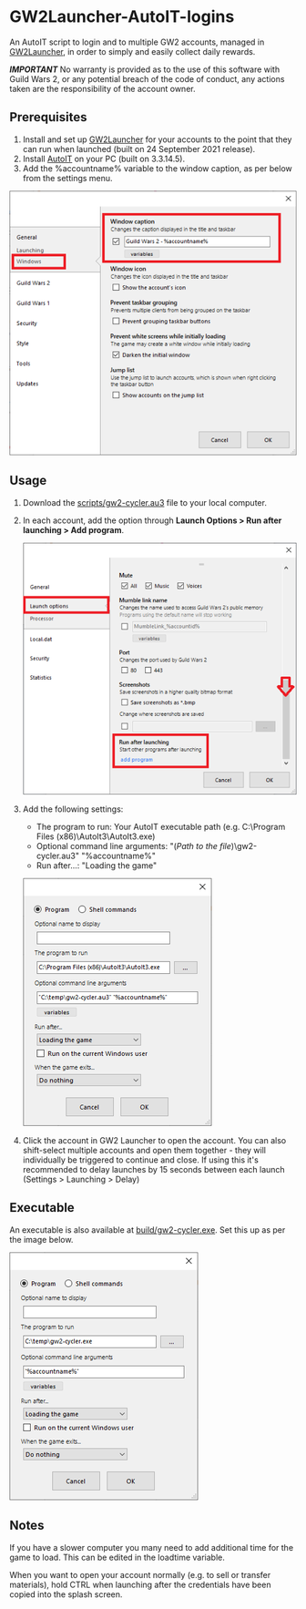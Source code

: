 # GW2Launcher-AutoIT-logins

An AutoIT script to login and to multiple GW2 accounts, managed in [GW2Launcher](https://github.com/Healix/Gw2Launcher), in order to simply and easily collect daily rewards.

***IMPORTANT*** No warranty is provided as to the use of this software with Guild Wars 2, or any potential breach of the code of conduct, any actions taken are the responsibility of the account owner.

## Prerequisites

1. Install and set up [GW2Launcher](https://github.com/Healix/Gw2Launcher) for your accounts to the point that they can run when launched (built on 24 September 2021 release).
2. Install [AutoIT](https://www.autoitscript.com/site/) on your PC (built on 3.3.14.5).
3. Add the %accountname% variable to the window caption, as per below from the settings menu.

![](web-content/image-appconfig.png)

## Usage

1. Download the [scripts/gw2-cycler.au3](scripts/gw2-cycler.au3) file to your local computer.
2. In each account, add the option through **Launch Options > Run after launching > Add program**.

   ![](web-content/image-accountconfig.png)

3. Add the following settings:
   - The program to run: Your AutoIT executable path (e.g. C:\Program Files (x86)\AutoIt3\AutoIt3.exe)
   - Optional command line arguments: "(*Path to the file*)\gw2-cycler.au3" "%accountname%"
   - Run after...: "Loading the game"

   ![](web-content/image-launchconfig.png)

4. Click the account in GW2 Launcher to open the account. You can also shift-select multiple accounts and open them together - they will individually be triggered to continue and close. If using this it's recommended to delay launches by 15 seconds between each launch (Settings > Launching > Delay)

## Executable

An executable is also available at [build/gw2-cycler.exe](build/gw2-cycler.exe). Set this up as per the image below.

   ![](web-content/image-launchconfigexe.png)

## Notes

If you have a slower computer you many need to add additional time for the game to load. This can be edited in the loadtime variable.

When you want to open your account normally (e.g. to sell or transfer materials), hold CTRL when launching after the credentials have been copied into the splash screen. 





